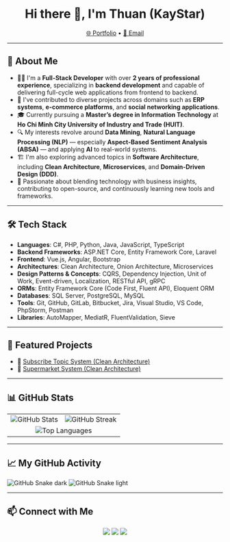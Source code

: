 <h1 align="center">Hi there 👋, I'm Thuan (KayStar)</h1>
<p align="center">
  <a href="https://kaystar645.github.io/portfolio/">🌐 Portfolio</a> •
  <a href="mailto:thuanpt182@gmail.com">📧 Email</a>
</p>

---

## 🚀 About Me
- 👨‍💻 I'm a **Full-Stack Developer** with over **2 years of professional experience**, specializing in **backend development** and capable of delivering full-cycle web applications from frontend to backend.
- 💼 I've contributed to diverse projects across domains such as **ERP systems**, **e-commerce platforms**, and **social networking applications**.
- 🎓 Currently pursuing a **Master’s degree in Information Technology** at **Ho Chi Minh City University of Industry and Trade (HUIT)**.
- 🔍 My interests revolve around **Data Mining**, **Natural Language Processing (NLP)** — especially **Aspect-Based Sentiment Analysis (ABSA)** — and applying **AI** to real-world systems.
- 🏗️ I'm also exploring advanced topics in **Software Architecture**, including **Clean Architecture**, **Microservices**, and **Domain-Driven Design (DDD)**.
- 🚀 Passionate about blending technology with business insights, contributing to open-source, and continuously learning new tools and frameworks.

---

## 🛠️ Tech Stack

- **Languages**: C#, PHP, Python, Java, JavaScript, TypeScript  
- **Backend Frameworks**: ASP.NET Core, Entity Framework Core, Laravel  
- **Frontend**: Vue.js, Angular, Bootstrap  
- **Architectures**: Clean Architecture, Onion Architecture, Microservices  
- **Design Patterns & Concepts**: CQRS, Dependency Injection, Unit of Work, Event-driven, Localization, RESTful API, gRPC  
- **ORMs**: Entity Framework Core (Code First, Fluent API), Eloquent ORM  
- **Databases**: SQL Server, PostgreSQL, MySQL  
- **Tools**: Git, GitHub, GitLab, Bitbucket, Jira, Visual Studio, VS Code, PhpStorm, Postman  
- **Libraries**: AutoMapper, MediatR, FluentValidation, Sieve

---

## 📂 Featured Projects

- 🔗 [Subscribe Topic System (Clean Architecture)](https://github.com/KayStar645/thesis.api)
- 🔗 [Supermarket System (Clean Architecture)](https://github.com/KayStar645/SubscribeTopic_Api)

---

## 📊 GitHub Stats

<div align="center">

  <table>
    <tr>
      <td>
        <img src="https://github-readme-stats.vercel.app/api?username=KayStar645&show_icons=true&theme=radical" alt="GitHub Stats" />
      </td>
      <td>
        <img src="https://github-readme-streak-stats.herokuapp.com/?user=KayStar645&theme=radical" alt="GitHub Streak" />
      </td>
    </tr>
    <tr>
      <td colspan="2" align="center">
        <img src="https://github-readme-stats.vercel.app/api/top-langs/?username=KayStar645&layout=compact&theme=radical&langs_count=8" alt="Top Languages" />
      </td>
    </tr>
  </table>

</div>

---

## 📈 My GitHub Activity

![GitHub Snake dark](https://github.com/KayStar645/KayStar645/blob/output/github-contribution-grid-snake-dark.svg#gh-dark-mode-only)
![GitHub Snake light](https://github.com/KayStar645/KayStar645/blob/output/github-contribution-grid-snake.svg#gh-light-mode-only)

---

## 📫 Connect with Me

<p align="center">
  <a href="mailto:thuanpt182@gmail.com"><img src="https://img.shields.io/badge/Email-D14836?style=for-the-badge&logo=gmail&logoColor=white"/></a>
  <a href="https://www.linkedin.com/in/kaystar645/"><img src="https://img.shields.io/badge/LinkedIn-0A66C2?style=for-the-badge&logo=linkedin&logoColor=white"/></a>
  <a href="https://kaystar645.github.io/portfolio/"><img src="https://img.shields.io/badge/Portfolio-000?style=for-the-badge&logo=github&logoColor=white"/></a>
</p>
